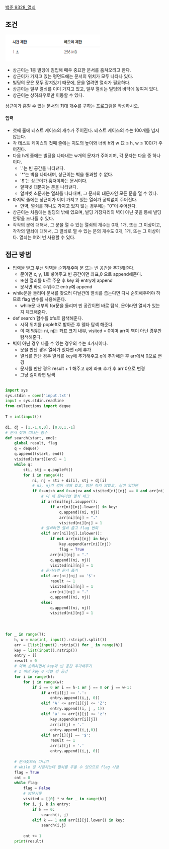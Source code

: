 
[백준 9328_열쇠](https://www.acmicpc.net/problem/9328)

## 조건

![](Algorithm/baekjoon/assets/Pasted%20image%2020230226165521.png)

- 상근이는 1층 빌딩에 침입해 매우 중요한 문서를 훔쳐오려고 한다. 
- 상근이가 가지고 있는 평면도에는 문서의 위치가 모두 나타나 있다. 
- 빌딩의 문은 모두 잠겨있기 때문에, 문을 열려면 열쇠가 필요하다. 
- 상근이는 일부 열쇠를 이미 가지고 있고, 일부 열쇠는 빌딩의 바닥에 놓여져 있다. 
- 상근이는 상하좌우로만 이동할 수 있다.

상근이가 훔칠 수 있는 문서의 최대 개수를 구하는 프로그램을 작성하시오.



#### 입력

- 첫째 줄에 테스트 케이스의 개수가 주어진다. 테스트 케이스의 수는 100개를 넘지 않는다.
- 각 테스트 케이스의 첫째 줄에는 지도의 높이와 너비 h와 w (2 ≤ h, w ≤ 100)가 주어진다. 
- 다음 h개 줄에는 빌딩을 나타내는 w개의 문자가 주어지며, 각 문자는 다음 중 하나이다.
	-   '.'는 빈 공간을 나타낸다.
	-   '*'는 벽을 나타내며, 상근이는 벽을 통과할 수 없다.
	-   '$'는 상근이가 훔쳐야하는 문서이다.
	-   알파벳 대문자는 문을 나타낸다.
	-   알파벳 소문자는 열쇠를 나타내며, 그 문자의 대문자인 모든 문을 열 수 있다.
- 마지막 줄에는 상근이가 이미 가지고 있는 열쇠가 공백없이 주어진다.
	- 만약, 열쇠를 하나도 가지고 있지 않는 경우에는 "0"이 주어진다.
- 상근이는 처음에는 빌딩의 밖에 있으며, 빌딩 가장자리의 벽이 아닌 곳을 통해 빌딩 안팎을 드나들 수 있다. 
- 각각의 문에 대해서, 그 문을 열 수 있는 열쇠의 개수는 0개, 1개, 또는 그 이상이고, 각각의 열쇠에 대해서, 그 열쇠로 열 수 있는 문의 개수도 0개, 1개, 또는 그 이상이다. 열쇠는 여러 번 사용할 수 있다.


## 접근 방법 

- 입력을 받고 우선 외벽을 순회해주며 문 또는 빈 공간을 추가해준다.
	- 문이면 x, y, 1로 넣어주고 빈 공간이면 좌표,0 으로 append해준다.
	- 또한 열쇠를 바로 주운 후 key 와 entry에 append
	- 문서면 바로 주워주고 entry에 append
- while문을 돌리며 문서를 찾으러 다닐건데 열쇠를 줍는다면 다시 순회해주어야 하므로 flag 변수를 사용해준다.
	- while문 내부의 for문을 돌리며 빈 공간이면 바로 탐색, 문이라면 열쇠가 있는지 체크해준다.
- def search 함수를 bfs로 탐색해준다.
	- 시작 위치를 popleft로 받아준 후 델타 탐색 해준다.
	- 이 때 범위는 ni, nj는 좌표 크기 내부, visited = 0이며 arr이 벽이 아닌 경우만 탐색해준다.
- 벽이 아닌 경우 나올 수 있는 경우의 수는 4가지이다.
	- 문을 만난 경우 열쇠가 있다면 q에 추가
	- 열쇠를 만난 경우 열쇠를 key에 추가해주고 q에 추가해준 후 arr에서 0으로 변경
	- 문서를 만난 경우 result + 1 해주고 q에 좌표 추가 후 arr 0으로 변경
	- 그냥 길이라면 탐색

```python

import sys  
sys.stdin = open('input.txt')  
input = sys.stdin.readline  
from collections import deque  
  
T = int(input())  
  
di, dj = [1,-1,0,0], [0,0,1,-1]  
# 문서 찾아 떠나는 함수  
def search(start, end):  
    global result, flag  
    q = deque()  
    q.append((start, end))  
    visited[start][end] = 1  
    while q:  
        sti, stj = q.popleft()  
        for i in range(4):  
            ni, nj = sti + di[i], stj + dj[i]  
            # ni, nj가 범위 내에 있고, 방문 하지 않았고, 길이 있다면  
            if 0<=ni<h and 0<=nj<w and visited[ni][nj] == 0 and arr[ni][nj] != '*':  
                # 이 때 문이라면 열쇠 체크  
                if arr[ni][nj].isupper():  
                    if arr[ni][nj].lower() in key:  
                        q.append((ni, nj))  
                        arr[ni][nj] = "."  
                        visited[ni][nj] = 1  
                # 열쇠라면 열쇠 줍고 flag 변화  
                elif arr[ni][nj].islower():  
                    if not arr[ni][nj] in key:  
                        key.append(arr[ni][nj])  
                        flag = True  
                    arr[ni][nj] = "."  
                    q.append((ni, nj))  
                    visited[ni][nj] = 1  
                # 문서라면 문서 줍기  
                elif arr[ni][nj] == '$':  
                    result += 1  
                    visited[ni][nj] = 1  
                    arr[ni][nj] = "."  
                    q.append((ni, nj))  
                else:  
                    q.append((ni, nj))  
                    visited[ni][nj] = 1  
  
  
  
for _ in range(T):  
    h, w = map(int, input().rstrip().split())  
    arr = [list(input().rstrip()) for _ in range(h)]  
    key = list(input().rstrip())  
    entry = []  
    result = 0  
    # 외벽 순회하면서 key와 빈 공간 추가해주기  
    # 1 이면 key 0 이면 빈 공간    
    for i in range(h):  
        for j in range(w):  
            if i == 0 or i == h-1 or j == 0 or j == w-1:  
                if arr[i][j] == '.':  
                    entry.append((i,j, 0))  
                elif 'A' <= arr[i][j] <= 'Z':  
                    entry.append((i, j , 1))  
                elif 'a' <= arr[i][j] <= 'z':  
                    key.append(arr[i][j])  
                    arr[i][j] = '.'  
                    entry.append((i,j,0))  
                elif arr[i][j] == '$':  
                    result += 1  
                    arr[i][j] = '.'  
                    entry.append((i,j, 0))  
  
    # 문서찾으러 다니기  
    # while 문 사용하는데 열쇠를 주울 수 있으므로 flag 사용    
    flag = True  
    cnt = 0  
    while flag:  
        flag = False  
        # 방문기록  
        visited = [[0] * w for _ in range(h)]  
        for i, j, k in entry:  
            if k == 0:  
                search(i, j)  
            elif k == 1 and arr[i][j].lower() in key:  
                search(i,j)  
  
        cnt += 1  
    print(result)
```